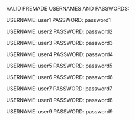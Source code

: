 VALID PREMADE USERNAMES AND PASSWORDS:

USERNAME: user1 
PASSWORD: password1

USERNAME: user2 
PASSWORD: password2

USERNAME: user3
PASSWORD: password3

USERNAME: user4
PASSWORD: password4

USERNAME: user5
PASSWORD: password5

USERNAME: user6
PASSWORD: password6

USERNAME: user7
PASSWORD: password7

USERNAME: user8
PASSWORD: password8

USERNAME: user9
PASSWORD: password9